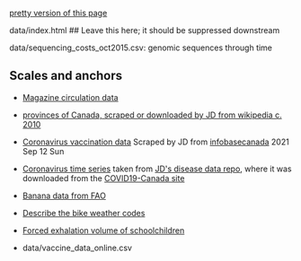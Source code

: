 
[pretty version of this page](index.html)

data/index.html ## Leave this here; it should be suppressed downstream

data/sequencing_costs_oct2015.csv: genomic sequences through time

## Scales and anchors

* [Magazine circulation data](data/circulation.csv)

* [provinces of Canada, scraped or downloaded by JD from wikipedia c. 2010](data/canada.tsv)

* [Coronavirus vaccination data](data/canada_vaccines.tsv) Scraped by JD from [infobasecanada](https://health-infobasecanada.ca/covid-19/vaccination-coverage/) 2021 Sep 12 Sun

* [Coronavirus time series](data/coronaCA.csv) taken from [JD's disease data repo](https://github.com/mac-theobio/Disease_data.git), where it was downloaded from the [COVID19-Canada site](https://wzmli.github.io/COVID19-Canada/README.md)

* [Banana data from FAO](data/FAOSTAT_data_1-7-2018.csv)

* [Describe the bike weather codes](data/bike_weather.csv)
* [Forced exhalation volume of schoolchildren](data/fev.csv)

* data/vaccine_data_online.csv


